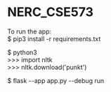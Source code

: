 # NERC_CSE573
To run the app: <br />
  $ pip3 install -r requirements.txt
  
  $ python3 <br />
    >>> import nltk <br />
    >>> nltk.download('punkt')

  $ flask --app app.py --debug run

